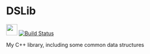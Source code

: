 # DSLib 

<img src="https://travis-ci.com/images/logos/TravisCI-Mascot-1.png" width="30">        [![Build Status](https://travis-ci.com/JassyL/DSLib.svg?branch=master)](https://travis-ci.com/JassyL/DSLib)

My C++ library, including some common data structures
